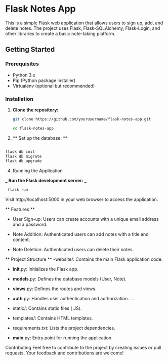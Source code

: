 # Flask Notes App

This is a simple Flask web application that allows users to sign up, add, and delete notes. The project uses Flask, Flask-SQLAlchemy, Flask-Login, and other libraries to create a basic note-taking platform.

## Getting Started

### Prerequisites

- Python 3.x
- Pip (Python package installer)
- Virtualenv (optional but recommended)

### Installation

1. **Clone the repository:**

   ```bash
   git clone https://github.com/yourusername/flask-notes-app.git

   cd flask-notes-app
   ```

2. ** Set up the database: **

```bash

flask db init
flask db migrate
flask db upgrade
```

4. Running the Application

**_ Run the Flask development server: _**

```bash
 flask run
```

Visit http://localhost:5000 in your web browser to access the application.

** Features **

- User Sign-up: Users can create accounts with a unique email address and a password.

- Note Addition: Authenticated users can add notes with a title and content.

- Note Deletion: Authenticated users can delete their notes.

** Project Structure **
-website/: Contains the main Flask application code.

- **init**.py: Initializes the Flask app.
- **models**.py: Defines the database models (User, Note).
- **views**.py: Defines the routes and views.
- **auth**.py: Handles user authentication and authorization.
  ...
- static/: Contains static files ( JS).

- templates/: Contains HTML templates.

- requirements.txt: Lists the project dependencies.

- **main**.py: Entry point for running the application.

Contributing
Feel free to contribute to the project by creating issues or pull requests. Your feedback and contributions are welcome!
